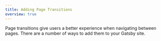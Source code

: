 ```yaml
---
title: Adding Page Transitions
overview: true
---
```


Page transitions give users a better experience when navigating between pages. There are a number of ways to add them to your Gatsby site.

<GuideList slug={props.slug} />
